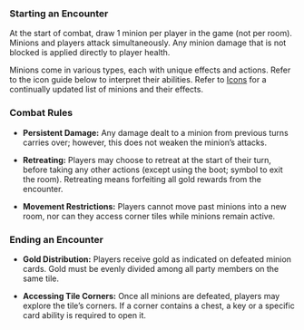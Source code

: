 ### **Starting an Encounter**
At the start of combat, draw 1 minion per player in the game (not per room). Minions and players attack simultaneously. Any minion damage that is not blocked is applied directly to player health.

Minions come in various types, each with unique effects and actions. Refer to the icon guide below to interpret their abilities. Refer to [Icons](http://127.0.0.1:8000/Icons.html) for a continually updated list of minions and their effects.



### **Combat Rules**

- **Persistent Damage:** Any damage dealt to a minion from previous turns carries over; however, this does not weaken the minion’s attacks.

- **Retreating:** Players may choose to retreat at the start of their turn, before taking any other actions (except using the boot; symbol to exit the room). Retreating means forfeiting all gold rewards from the encounter.

- **Movement Restrictions:** Players cannot move past minions into a new room, nor can they access corner tiles while minions remain active.



### **Ending an Encounter**
- **Gold Distribution:** Players receive gold as indicated on defeated minion cards. Gold must be evenly divided among all party members on the same tile.

- **Accessing Tile Corners:** Once all minions are defeated, players may explore the tile’s corners. If a corner contains a chest, a key or a specific card ability is required to open it.